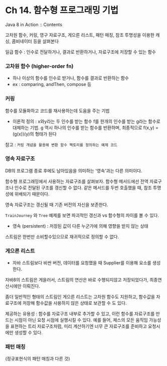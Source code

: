 # Ch 14. 함수형 프로그래밍 기법

Java 8 in Action :: Contents

고차원 함수, 커링, 영구 자료구조, 게으른 리스트, 패턴 매칭, 참조 투명성을 이용한 캐싱, 콤비네이터 등을 살펴본다

일급 함수 : 인수로 전달하거나, 결과로 반환하거나, 자료구조에 저장할 수 있는 함수

### 고차원 함수 (higher-order fn)

- 하나 이상의 함수를 인수로 받거나, 함수를 결과로 반환하는 함수
- ex : comparing, andThen, compose 등

### 커링

함수를 모듈화하고 코드를 재사용하는데 도움을 주는 기법

- 이론적 정의 : x와y라는 두 인수를 받는 함수 f를 한개의 인수를 받는 g라는 함수로 대체하는 기법. g 역시 하나의 인수를 받는 함수를 반환하며, 최종적으로 f(x,y) = (g(x))(y)의 형태가 된다

참고 : `커링 개념을 활용해 변환 함수 팩토리를 정의하는 예제 코드`

### 영속 자료구조

DB의 프로그램 종료 후에도 남아있음을 의미하는 '영속'과는 다른 의미이다.

함수형 프로그래밍에서 사용하는 자료구조를 살펴보자. 함수형 메서드에선 전역 자료구조나 인수로 전달된 구조를 갱신할 수 없다. 같은 메서드를 두번 호출했을 때, 참조 투명성에 위배되기 때문이다.

영속 자료구조는 갱신될 때 기존 버전의 자신을 보존한다.

`TrainJourney` 와 `Tree` 예제를 보면 파괴적인 갱신과 vs 함수형의 차이를 볼 수 있다.

- 영속 (persistent) : 저장된 값이 다른 누군가에 의해 영향을 받지 않는 상태

스트림은 한번만 소비할수있으므로 재귀적으로 정의할 수 없다.

### 게으른 리스트

- 자바 스트림보다 비싼 버전, 데이터를 요청했을 때 Supplier를 이용해 요소를 생성한다.

자바8의 스트림은 게을러서, 스트림의 연산은 바로 수행되지않고 저장되었다가, 최종연산시에만 이뤄진다.

좀더 일반적인 형태의 스트림인 게으른 리스트는 고차원 함수도 지원하고, 함수값을 자료구조에 저장해 함수값을 사용하지 않은 상태로 보관할 수 도 있다.

제공하는 유용성 : 함수를 자료구조 내부로 추가할 수 있고, 이런 함수를 자료구조를 만드는 시점이 아닌 요청 시점에 실행시킬 수 있다. 예를 들어, 체스의 모든 움직임 가능성을 표현하는 트리 자료구조처럼, 미리 계산하기엔 너무 큰 자료구조를 준비하고 요청시에만 생성할 수 있다.

### 패턴 매칭

(정규표현식의 패턴 매칭과 다른 것)
